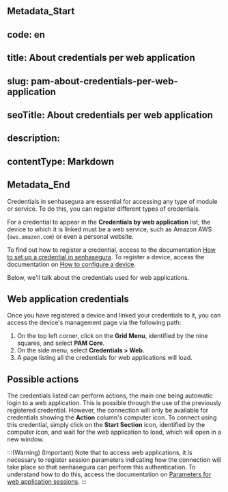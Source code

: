## Metadata_Start 
## code: en
## title: About credentials per web application 
## slug: pam-about-credentials-per-web-application 
## seoTitle: About credentials per web application 
## description:  
## contentType: Markdown 
## Metadata_End
Credentials in senhasegura are essential for accessing any type of module or service. To do this, you can register different types of credentials. 

For a credential to appear in the **Credentials by web application** list, the device to which it is linked must be a web service, such as Amazon AWS (`aws.amazon.com`) or even a personal website.  

To find out how to register a credential, access to the documentation [How to set up a credential in senhasegura](/v3-32/docs/en/pam-how-to-set-up-a-credential-in-senhasegura). To register a device, access the documentation on [How to configure a device](/v3-32/docs/en/pam-devices-management).

Below, we'll talk about the credentials used for web applications.

## Web application credentials

Once you have registered a device and linked your credentials to it, you can access the device's management page via the following path:

1. On the top left corner, click on the **Grid Menu**, identified by the nine squares, and select **PAM Core**.
2. On the side menu, select **Credentials > Web.**
3. A page listing all the credentials for web applications will load.

## Possible actions

The credentials listed can perform actions, the main one being automatic login to a web application. This is possible through the use of the previously registered credential. However, the connection will only be available for credentials showing the **Action** column's computer icon. To connect using this credential, simply click on the **Start Section** icon, identified by the computer icon, and wait for the web application to load, which will open in a new window.

:::(Warning) (Important)
Note that to access web applications, it is necessary to register session parameters indicating how the connection will take place so that senhasegura can perform this authentication. To understand how to do this, access the documentation on  [Parameters for web application sessions](https://docs.senhasegura.io/v3-32/docs/en/pam-proxy-parameters-for-web-application-sessions).
:::